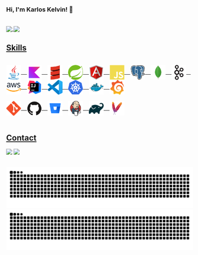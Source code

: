 ### Hi, I'm Karlos Kelvin! 👋
<br/>

<div>
  <a href="https://github.com/karloskelvinsantos">
   <img align="center" height="170" src="https://github-readme-stats.vercel.app/api/top-langs/?username=kkelvin-pags&layout=compact&langs_count=16&theme=dracula"/>
  <img align="center" src="https://github-readme-stats.vercel.app/api?username=kkelvin-pags&show_icons=true&theme=dracula&include_all_commits=true&count_private=true&hide=issues"/>
</div>
 
 ## Skills
<div style="display: inline_block">
  <br>
  <img height="40" align="center" alt="KarlosKelvin-Java" height="30" width="40" src="https://raw.githubusercontent.com/devicons/devicon/master/icons/java/java-original.svg">
  &nbsp;&nbsp;
  <img height="40" align="center" alt="KarlosKelvin-Kotlin" height="30" width="40" src="https://raw.githubusercontent.com/devicons/devicon/master/icons/kotlin/kotlin-original.svg">
  &nbsp;&nbsp;
  <img height="40" align="center" alt="KarlosKelvin-Scala" height="30" width="40" src="https://raw.githubusercontent.com/devicons/devicon/master/icons/scala/scala-original.svg">
  &nbsp;&nbsp;
  <img height="40" align="center" alt="KarlosKelvin-Spring" height="30" width="40" src="https://raw.githubusercontent.com/devicons/devicon/master/icons/spring/spring-original.svg">
  &nbsp;&nbsp;
  <img height="40" align="center" alt="KarlosKelvin-Angular" height="30" width="40" src="https://raw.githubusercontent.com/devicons/devicon/master/icons/angularjs/angularjs-original.svg">
  &nbsp;&nbsp;
  <img height="40" align="center" alt="KarlosKelvin-Js" height="30" width="40" src="https://raw.githubusercontent.com/devicons/devicon/master/icons/javascript/javascript-plain.svg">
  &nbsp;&nbsp;
  <img height="40" align="center" alt="KarlosKelvin-postgres" height="30" width="40" src="https://raw.githubusercontent.com/devicons/devicon/master/icons/postgresql/postgresql-original.svg">
  &nbsp;&nbsp;
  <img height="40" align="center" alt="KarlosKelvin-MongoDB" height="30" width="40" src="https://raw.githubusercontent.com/devicons/devicon/master/icons/mongodb/mongodb-original.svg">
  &nbsp;&nbsp;
  <img height="40" align="center" alt="KarlosKelvin-kafka" height="30" width="40" src="https://raw.githubusercontent.com/devicons/devicon/master/icons/apachekafka/apachekafka-original.svg">
  &nbsp;&nbsp;
  <img height="40" align="center" alt="KarlosKelvin-aws" height="30" width="40" src="https://raw.githubusercontent.com/devicons/devicon/master/icons/amazonwebservices/amazonwebservices-original-wordmark.svg">
  &nbsp;&nbsp;
  <img height="40" align="center" alt="KarlosKelvin-intellij" height="30" width="40" src="https://raw.githubusercontent.com/devicons/devicon/master/icons/intellij/intellij-original.svg">
  &nbsp;&nbsp;
  <img height="40" align="center" alt="KarlosKelvin-intellij" height="30" width="40" src="https://raw.githubusercontent.com/devicons/devicon/master/icons/vscode/vscode-original.svg">
  &nbsp;&nbsp;
  <img height="40" align="center" alt="KarlosKelvin-k8s" height="30" width="40" src="https://raw.githubusercontent.com/devicons/devicon/master/icons/kubernetes/kubernetes-plain.svg">
  &nbsp;&nbsp;
  <img height="40" align="center" alt="KarlosKelvin-docker" height="30" width="40" src="https://raw.githubusercontent.com/devicons/devicon/master/icons/docker/docker-original.svg">
  &nbsp;&nbsp;
  <img height="40" align="center" alt="KarlosKelvin-grafana" height="30" width="40" src="https://raw.githubusercontent.com/devicons/devicon/master/icons/grafana/grafana-original.svg">
</div>

<div style="display: inline_block">
  </br>
  <img height="40" align="center" alt="KarlosKelvin-git" height="30" width="40" src="https://raw.githubusercontent.com/devicons/devicon/master/icons/git/git-original.svg">
  &nbsp;&nbsp;
  <img height="40" align="center" alt="KarlosKelvin-gradle" height="30" width="40" src="https://raw.githubusercontent.com/devicons/devicon/master/icons/github/github-original.svg">
  &nbsp;&nbsp;
  <img height="40" align="center" alt="KarlosKelvin-gradle" height="30" width="40" src="https://raw.githubusercontent.com/devicons/devicon/master/icons/bitbucket/bitbucket-original.svg">
  &nbsp;&nbsp;
  <img height="40" align="center" alt="KarlosKelvin-gradle" height="30" width="40" src="https://raw.githubusercontent.com/devicons/devicon/master/icons/jenkins/jenkins-original.svg">
  &nbsp;&nbsp;
  <img height="40" align="center" alt="KarlosKelvin-gradle" height="30" width="40" src="https://raw.githubusercontent.com/devicons/devicon/master/icons/gradle/gradle-original.svg">
  &nbsp;&nbsp;
  <img height="40" align="center" alt="KarlosKelvin-gradle" height="30" width="40" src="https://raw.githubusercontent.com/devicons/devicon/master/icons/maven/maven-original.svg">
  
</div>
  
</br>

## Contact 
<div> 
  <a href="https://www.linkedin.com/in/karloskelvinsantos" target="_blank"><img src="https://img.shields.io/badge/-LinkedIn-%230077B5?style=for-the-badge&logo=linkedin&logoColor=white" target="_blank"></a>
  <a href = "mailto: karloskelvinsantos@gmail.com"><img src="https://img.shields.io/badge/-Gmail-%23333?style=for-the-badge&logo=gmail&logoColor=white" target="_blank"></a>
 </br>
</br>

![Snake animation](https://raw.githubusercontent.com/kkelvin-pags/kkelvin-pags/output/github-contribution-grid-snake-dark.svg#gh-dark-mode-only)![Snake animation](https://raw.githubusercontent.com/kkelvin-pags/kkelvin-pags/output/github-contribution-grid-snake.svg#gh-light-mode-only)

</div>

